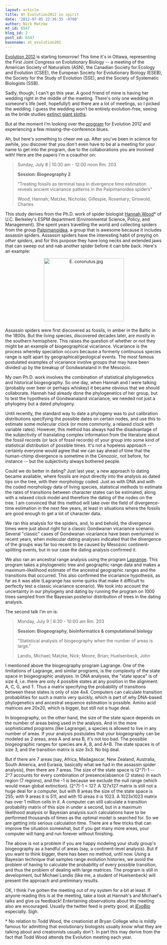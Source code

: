 ```yaml
---
layout: article
title: At Evolution2012 in spirit
date: '2012-07-05 22:36:35 -0700'
author: Nick Matzke
mt_id: 6547
blog_id: 2
post_id: 6547
basename: at_evolution201
---
```

[Evolution 2012](http://www.confersense.ca/Evolution2012/) is starting tomorrow!  This time it's in Ottawa, representing the First Joint Congress on Evolutionary Biology -- a meeting of the American Society of Naturalists (ASN), the Canadian Society for Ecology and Evolution (CSEE), the European Society for Evolutionary Biology (ESEB), the Society for the Study of Evolution (SSE), and the Society of Systematic Biologists (SSB).  

Sadly, though, I can't go this year.  A good friend of mine is having her wedding right in the middle of the meeting.  There's only one wedding in someone's life (well, hopefully!) and there are a lot of meetings, so I picked the wedding.  I guess the wedding won't be entirely evolution-free, seeing as the bride studies [extinct giant sloths](http://en.wikipedia.org/wiki/Ground_sloth). 

But at the moment I'm looking over the [program](http://www.confersense.ca/Evolution2012/program.htm) for Evolution 2012 and experiencing a few missing-the-conference blues.  

Ah, but here's something to cheer me up.  After you've been in science for awhile, you discover that you don't even have to be at a meeting for your name to get into the program, due to the collaborations you are involved with!  Here are the papers I'm a coauthor on:

> Sunday, July 8 | 10:30 am - 12:00 noon
> Rm. 203
> 
> **Session: Biogeography 2**
> 
> "Treating fossils as terminal taxa in divergence time estimation reveals ancient vicariance patterns in the Palpimanoidea spiders"
> 
> Wood, Hannah; Matzke, Nicholas; Gillespie, Rosemary; Griswold, Charles

This study derives from the Ph.D. work of spider biologist [Hannah Wood](http://nature.berkeley.edu/~hannah_marie2/)\* of U.C. Berkeley's ESPM department (Environmental Science, Policy, and Management).  She spent years travelling the world and collecting spiders from the group [Palpimanoidea](http://en.wikipedia.org/wiki/Palpimanoidea), a group that is awesome because it includes assassin spiders.  Assassin spiders have the interesting habit of preying on _other spiders_, and for this purpose they have long necks and extended jaws that can sweep out and nab another spider before it can bite back.  Here's an example:

<img src="{{ site.baseurl }}/uploads/2012/E.%20coronutus.jpg" alt="E. coronutus.jpg" width="257" height="202" style="text-align: center; display: block; margin: 0 auto 20px;" class="mt-image-center" />

Assassin spiders were first discovered as fossils, in amber in the Baltic in the 1800s.  But the living species, discovered decades later, are mostly in the southern hemisphere.  This raises the question of whether or not they might be an example of biogeographical vicariance.  Vicariance is the process whereby speciation occurs because a formerly continuous species range is split apart by geographical/geological events.  The most famous postulated examples of vicariance involve groups that may have been divided up by the breakup of Gondwanaland in the Mesozoic.

My own Ph.D. work involves the combination of statistical phylogenetics and historical biogeography.  So one day, when Hannah and I were talking (probably over beer or perhaps whiskey) it became obvious that we should collaborate.  Hannah had already done the phylogenetics of her group, but to test the hypothesis of Gondwanaland vicariance, we needed not just a phylogeny but a dated phylogeny.  

Until recently, the standard way to date a phylogeny was to put calibration distributions specifying the possible dates on certain nodes, and use this to estimate some molecular clock (or more commonly, a relaxed clock with variable rates).  However, this method has always had the disadvantage of the subjectivity of translating complex information from the literature about the fossil records (or lack of fossil records) of your group into some kind of statistical distribution of possible times.  It's not a hopeless approach -- certainly everyone would agree that we can say ahead of time that the human-chimp divergence is sometime in the Cenozoic, not before, for instance -- but the subjectivity always bothered people.

Could we do better in dating?  Just last year, a new approach to dating became available, where fossils are input directly into the analysis as dated tips on the tree, with their morphology coded.  Just as with DNA and with the coded morphology data of living species, statistical methods to estimate the rates of transitions between character states can be estimated, along with a relaxed clock model and therefore the dating of the nodes on the tree.  I am convinced that this method will take over the field of divergence-time estimation in the next few years, at least in situations where the fossils are good enough to get a lot of character data.

We ran this analysis for the spiders, and, lo and behold, the divergence times were just about right for a classic Gondwanan vicariance scenario.  Several "classic" cases of Gondwanan vicariance have been overturned in recent years, when molecular dating analyses indicated that the divergence of the groups was far too recent to be caused by Mesozoic continent-splitting events, but in our case the dating analysis confirmed it.

We also ran an ancestral range analysis using the program [Lagrange](http://code.google.com/p/lagrange/).  This program takes a phylogenetic tree and geographic range data and makes a maximum-likelihood estimate of the ancestral geographic ranges and the transitions that occurred.  This also confirmed the vicariance hypothesis, as far as it was able (Lagrange has some quirks that make it difficult to perfectly test a classic vicariance scenario).  We took into account the uncertainty in our phylogeny and dating by running the program on 1000 trees sampled from the Bayesian posterior distribution of trees in the dating analysis.

The second talk I'm on is:

> Monday, July 9 | 8:30 - 10:00 am
> Rm. 203
> 
> **Session: Biogeography, bioinformatics & computational biology**
> 
> "Statistical analysis of biogeography when the number of areas is large."
> 
> Landis, Michael; Matzke, Nick; Moore, Brian; Huelsenbeck, John

I mentioned above the biogeography program Lagrange.  One of the limitations of Lagrange, and similar programs, is the complexity of the state space in biogeographic analyses.  In DNA analyses, the "state space" is of size 4, i.e. there are only 4 possible states at any position in the alignment: A, C, G, and T.  Thus a matrix specifying the probability of transitions between these states is only of size 4x4.  Computers can calculate transition probabilities for such a matrix very quickly, which is part of why DNA-based phylogenetics and ancestral sequence estimation is possible.  Amino acid matrices are 20x20, which is bigger, but still not a huge deal.

In biogeography, on the other hand, the size of the state space depends on the number of areas being used in the analysis.  And in the more sophisticated programs (like Lagrange), a species is allowed to live in any number of areas.  If your analysis postulates that your biogeography can be modeled as 2 areas, area A and area B, it's not too bad.  The possible biogeographic ranges for species are A, B, and A+B.  The state spaces is of size 3, and the transition matrix is size 3x3.  No big deal.  

But if there are 7 areas (say, Africa, Madagascar, New Zealand, Australia, South America, and Eurasia, basically what we had in the assassin spider analysis), then there are 7 areas.  The size of the state space is (2^7)-1 -- 2^7 accounts for every combination of presence/absence (2 states) in each region (7 regions), and the -1 is because we exclude the null range (which would mean global extinction).  (2^7)-1 = 127.  A 127x127 matrix is still not a huge deal for a computer, but with 8 areas the size of the state space is 255; with 9 areas it is 511, and with 10 areas it is 1023.  A 1023x1023 matrix has over 1 million cells in it.  A computer can still calculate a transition probability matrix of this size in under a second, but in a maximum likelihood analysis or Bayesian analysis such calculations have to be performed thousands of times as the optimal model is searched for.  So we are getting into serious calculation time.  There are a few tricks that can improve the situation somewhat, but if you get many more areas, your computer will hang and run forever without finishing.

The above is not a problem if you are happy modeling your study group's biogeography as a handful of areas (say, a continent-level analysis).  But if you want to think bigger, there has been no method, until now.  Using a Bayesian technique that samples range evolution histories, we avoid the problem of having to calculate the probability of every possible transition, and thus the problem of dealing with large matrices.  The program is still in development, but Michael Landis (like me, a student of Huelsenbeck) will present the approach and preliminary results.

OK, I think I've gotten the meeting out of my system for a bit at least.  If anyone reading this is at the meeting, take a look at Hannah's and Michael's talks and give us feedback!  Entertaining observations about the meeting also are encouraged.  Usually the twitter feed is pretty good, at [iEvoBio](http://ievobio.org/) especially. Sigh.

\* No relation to Todd Wood, the creationist at Bryan College who is mildly famous for admitting that evolutionary biologists usually know what they are talking about and creationists usually don't. In part this may derive from the fact that Todd Wood attends the Evolution meeting each year.
